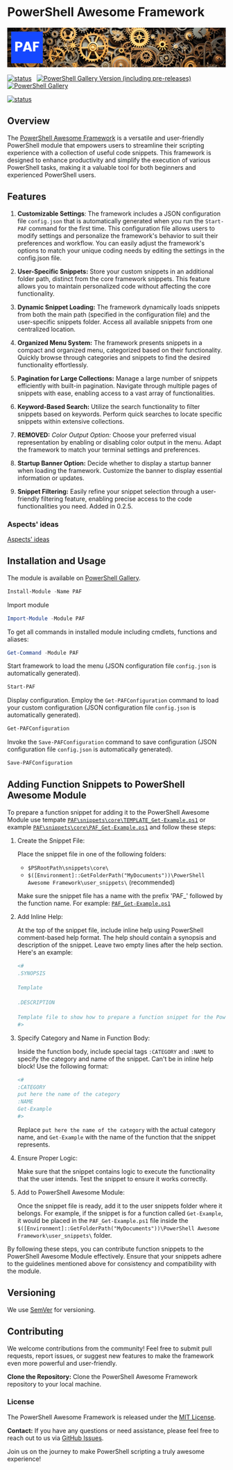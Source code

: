 # PowerShell Awesome Framework

![PowerShell Awesome Framework](https://github.com/voytas75/PowershellFramework/blob/master/images/banerPAF.png?raw=true "PowerShell Awesome Framework")

[![status](https://img.shields.io/badge/PROD-v0.2.5-green)](https://github.com/voytas75/PowershellFramework/blob/master/PAF/docs/ReleaseNotes.md) &nbsp; [![PowerShell Gallery Version (including pre-releases)](https://img.shields.io/powershellgallery/v/PAF)](https://www.powershellgallery.com/packages/PAF) &nbsp; [![PowerShell Gallery](https://img.shields.io/powershellgallery/dt/PAF)](https://www.powershellgallery.com/packages/PAF)

[![status](https://img.shields.io/badge/DEV-v0.2.6-red)](https://github.com/voytas75/PowershellFramework/blob/master/PAF/docs/ReleaseNotes.md)

## Overview

The [PowerShell Awesome Framework](https://www.powershellgallery.com/packages/PAF) is a versatile and user-friendly PowerShell module that empowers users to streamline their scripting experience with a collection of useful code snippets. This framework is designed to enhance productivity and simplify the execution of various PowerShell tasks, making it a valuable tool for both beginners and experienced PowerShell users.

## Features

1. **Customizable Settings**: The framework includes a JSON configuration file `config.json` that is automatically generated when you run the `Start-PAF` command for the first time. This configuration file allows users to modify settings and personalize the framework's behavior to suit their preferences and workflow. You can easily adjust the framework's options to match your unique coding needs by editing the settings in the config.json file.

2. **User-Specific Snippets:** Store your custom snippets in an additional folder path, distinct from the core framework snippets. This feature allows you to maintain personalized code without affecting the core functionality.

3. **Dynamic Snippet Loading:** The framework dynamically loads snippets from both the main path (specified in the configuration file) and the user-specific snippets folder. Access all available snippets from one centralized location.

4. **Organized Menu System:** The framework presents snippets in a compact and organized menu, categorized based on their functionality. Quickly browse through categories and snippets to find the desired functionality effortlessly.

5. **Pagination for Large Collections:** Manage a large number of snippets efficiently with built-in pagination. Navigate through multiple pages of snippets with ease, enabling access to a vast array of functionalities.

6. **Keyword-Based Search:** Utilize the search functionality to filter snippets based on keywords. Perform quick searches to locate specific snippets within extensive collections.

7. **REMOVED:** *Color Output Option:* Choose your preferred visual representation by enabling or disabling color output in the menu. Adapt the framework to match your terminal settings and preferences.

8. **Startup Banner Option:** Decide whether to display a startup banner when loading the framework. Customize the banner to display essential information or updates.

9. **Snippet Filtering:** Easily refine your snippet selection through a user-friendly filtering feature, enabling precise access to the code functionalities you need. Added in 0.2.5.

### Aspects' ideas

[Aspects' ideas](./helpers/Aspects.md)

## Installation and Usage

The module is available on [PowerShell Gallery](https://www.powershellgallery.com/packages/PAF).

```powershell
Install-Module -Name PAF
```

Import module

```powershell
Import-Module -Module PAF
```

To get all commands in installed module including cmdlets, functions and aliases:

```powershell
Get-Command -Module PAF
```

Start framework to load the menu (JSON configuration file `config.json` is automatically generated).

```powershell
Start-PAF
```

Display configuration. Employ the `Get-PAFConfiguration` command to load your custom configuration (JSON configuration file `config.json` is automatically generated).

```powershell
Get-PAFConfiguration
```

Invoke the `Save-PAFConfiguration` command to save configuration (JSON configuration file `config.json` is automatically generated).

```powershell
Save-PAFConfiguration
```

## Adding Function Snippets to PowerShell Awesome Module

To prepare a function snippet for adding it to the PowerShell Awesome Module use tempate [`PAF\snippets\core\TEMPLATE_Get-Example.ps1`](/PAF/snippets/core/TEMPLATE_Get-Example.ps1) or example [`PAF\snippets\core\PAF_Get-Example.ps1`](/PAF/snippets/core/PAF_Get-Example.ps1) and follow these steps:

1. Create the Snippet File:

   Place the snippet file in one of the following folders:
   - `$PSRootPath\snippets\core\`
   - `$([Environment]::GetFolderPath("MyDocuments"))\PowerShell Awesome Framework\user_snippets\` (recommended)

   Make sure the snippet file has a name with the prefix 'PAF_' followed by the function name. For example: [`PAF_Get-Example.ps1`](/PAF/snippets/core/PAF_Get-Example.ps1)

2. Add Inline Help:

   At the top of the snippet file, include inline help using PowerShell comment-based help format. The help should contain a synopsis and description of the snippet. Leave two empty lines after the help section. Here's an example:

   ```powershell
   <#
   .SYNOPSIS

   Template

   .DESCRIPTION

   Template file to show how to prepare a function snippet for the PowerShell Awesome Module
   #>
   ```

3. Specify Category and Name in Function Body:

   Inside the function body, include special tags `:CATEGORY` and `:NAME` to specify the category and name of the snippet. Can't be in inline help block!
   Use the following format:

   ```powershell
   <#
   :CATEGORY
   put here the name of the category
   :NAME
   Get-Example
   #>
   ```

   Replace `put here the name of the category` with the actual category name, and `Get-Example` with the name of the function that the snippet represents.

4. Ensure Proper Logic:

   Make sure that the snippet contains logic to execute the functionality that the user intends. Test the snippet to ensure it works correctly.

5. Add to PowerShell Awesome Module:

   Once the snippet file is ready, add it to the user snippets folder where it belongs. For example, if the snippet is for a function called `Get-Example`, it would be placed in the `PAF_Get-Example.ps1` file inside the `$([Environment]::GetFolderPath("MyDocuments"))\PowerShell Awesome Framework\user_snippets\` folder.

By following these steps, you can contribute function snippets to the PowerShell Awesome Module effectively. Ensure that your snippets adhere to the guidelines mentioned above for consistency and compatibility with the module.

## Versioning

We use [SemVer](http://semver.org/) for versioning.

## Contributing

We welcome contributions from the community! Feel free to submit pull requests, report issues, or suggest new features to make the framework even more powerful and user-friendly.

**Clone the Repository:** Clone the PowerShell Awesome Framework repository to your local machine.

### License

The PowerShell Awesome Framework is released under the [MIT License](https://github.com/voytas75/PowershellFramework/blob/master/LICENSE).

**Contact:**
If you have any questions or need assistance, please feel free to reach out to us via [GitHub Issues](https://github.com/voytas75/PowershellFramework/issues).

Join us on the journey to make PowerShell scripting a truly awesome experience!
